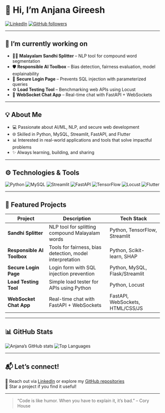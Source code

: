 # 👋 Hi, I’m Anjana Gireesh

[![LinkedIn](https://img.shields.io/badge/LinkedIn-Connect-blue?logo=linkedin)](https://www.linkedin.com/in/anjana-g-1048551b8/)
[![GitHub followers](https://img.shields.io/github/followers/AnjanaGireesh?label=Follow&style=social)](https://github.com/AnjanaGireesh)


---

## 🔭 I’m currently working on

- 👩‍💻 **Malayalam Sandhi Splitter** – NLP tool for compound word segmentation
- 🛡️ **Responsible AI Toolbox** – Bias detection, fairness evaluation, model explainability
- 🔐 **Secure Login Page** – Prevents SQL injection with parameterized queries
- ⚙️ **Load Testing Tool** – Benchmarking web APIs using Locust
- 💬 **WebSocket Chat App** – Real-time chat with FastAPI + WebSockets

---

## 💡 About Me

- 💻 Passionate about AI/ML, NLP, and secure web development
- 🌐 Skilled in Python, MySQL, Streamlit, FastAPI, and Flutter
- 📊 Interested in real-world applications and tools that solve impactful problems
- ✨ Always learning, building, and sharing

---

## ⚙️ Technologies & Tools

![Python](https://img.shields.io/badge/-Python-3776AB?logo=python&logoColor=white)
![MySQL](https://img.shields.io/badge/-MySQL-005C84?logo=mysql&logoColor=white)
![Streamlit](https://img.shields.io/badge/-Streamlit-FF4B4B?logo=streamlit&logoColor=white)
![FastAPI](https://img.shields.io/badge/-FastAPI-009688?logo=fastapi&logoColor=white)
![TensorFlow](https://img.shields.io/badge/-TensorFlow-FF6F00?logo=tensorflow&logoColor=white)
![Locust](https://img.shields.io/badge/-Locust-5C4B51?logo=locust)
![Flutter](https://img.shields.io/badge/-Flutter-02569B?logo=flutter&logoColor=white)

---

## 🚀 Featured Projects

| Project | Description | Tech Stack |
|--------|-------------|------------|
| **Sandhi Splitter** | NLP tool for splitting compound Malayalam words | Python, TensorFlow, Streamlit |
| **Responsible AI Toolbox** | Tools for fairness, bias detection, model interpretation | Python, Scikit-learn, SHAP |
| **Secure Login Page** | Login form with SQL injection prevention | Python, MySQL, Flask/Streamlit |
| **Load Testing Tool** | Simple load tester for APIs using Python | Python, Locust |
| **WebSocket Chat App** | Real-time chat with FastAPI + WebSockets | FastAPI, WebSockets, HTML/CSS/JS |

---

## 📊 GitHub Stats

![Anjana’s GitHub stats](https://github-readme-stats.vercel.app/api?username=AnjanaGireesh&show_icons=true&theme=radical)
![Top Languages](https://github-readme-stats.vercel.app/api/top-langs/?username=AnjanaGireesh&layout=compact&theme=radical)

---

## 📬 Let’s connect!

💬 Reach out via [LinkedIn](https://www.linkedin.com/in/anjana-g-1048551b8/) or explore my [GitHub repositories](https://github.com/AnjanaGireesh)  
🌟 Star a project if you find it useful!

---

> “Code is like humor. When you have to explain it, it’s bad.” – Cory House
